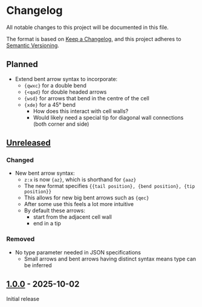 # Changelog

All notable changes to this project will be documented in this file.

The format is based on [Keep a Changelog](https://keepachangelog.com/en/1.1.0/),
and this project adheres to [Semantic Versioning](https://semver.org/spec/v2.0.0.html).

## Planned

- Extend bent arrow syntax to incorporate:
  - `{qwxc}` for a double bend
  - `{<qad}` for double headed arrows
  - `{wsd}` for arrows that bend in the centre of the cell
  - `{xde}` for a 45° bend
    - How does this interact with cell walls?
    - Would likely need a special tip for diagonal wall connections (both corner and side)

[//]: # ([2.0.0] - 2025-10-??)

## [Unreleased]

### Changed

- New bent arrow syntax:
  - `z:x` is now `{az}`, which is shorthand for `{aaz}`
  - The new format specifies `{{tail position}, {bend position}, {tip position}}`
  - This allows for new big bent arrows such as `{qec}`
  - After some use this feels a lot more intuitive
  - By default these arrows:
    - start from the adjacent cell wall
    - end in a tip

### Removed

- No type parameter needed in JSON specifications
  - Small arrows and bent arrows having distinct syntax means type can be inferred

## [1.0.0] - 2025-10-02

Initial release

[unreleased]: https://github.com/rich-27/sudoku-maker-arrow-generator/compare/v2.0.0...HEAD
[2.0.0]: https://github.com/rich-27/sudoku-maker-arrow-generator/compare/v1.0.0...v2.0.0
[1.0.0]: https://github.com/rich-27/sudoku-maker-arrow-generator/releases/tag/v1.0.0